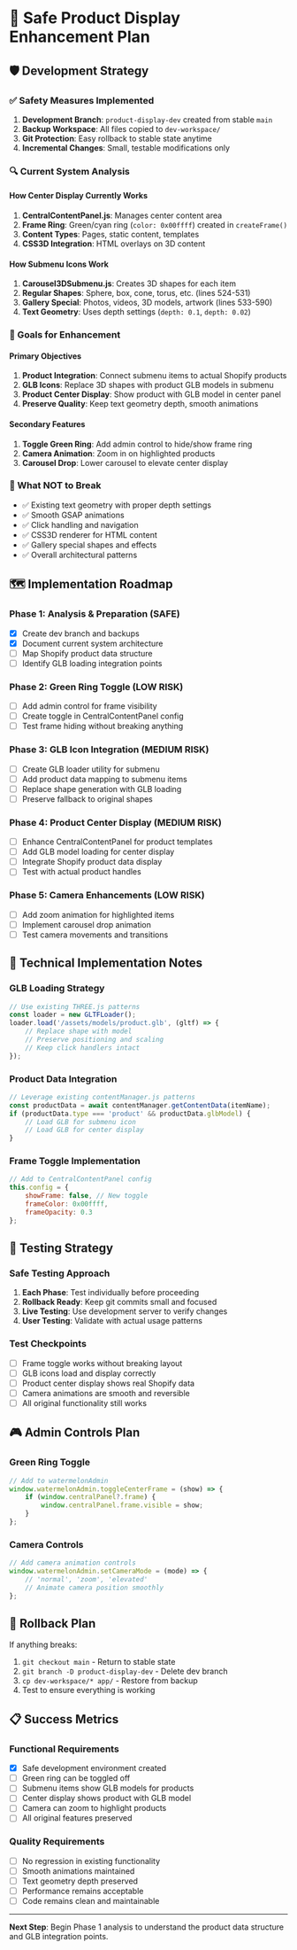 # 🍉 Safe Product Display Enhancement Plan

## 🛡️ Development Strategy

### ✅ Safety Measures Implemented
1. **Development Branch**: `product-display-dev` created from stable `main`
2. **Backup Workspace**: All files copied to `dev-workspace/` 
3. **Git Protection**: Easy rollback to stable state anytime
4. **Incremental Changes**: Small, testable modifications only

### 🔍 Current System Analysis

#### How Center Display Currently Works
1. **CentralContentPanel.js**: Manages center content area
2. **Frame Ring**: Green/cyan ring (`color: 0x00ffff`) created in `createFrame()`
3. **Content Types**: Pages, static content, templates
4. **CSS3D Integration**: HTML overlays on 3D content

#### How Submenu Icons Work
1. **Carousel3DSubmenu.js**: Creates 3D shapes for each item
2. **Regular Shapes**: Sphere, box, cone, torus, etc. (lines 524-531)
3. **Gallery Special**: Photos, videos, 3D models, artwork (lines 533-590)
4. **Text Geometry**: Uses depth settings (`depth: 0.1`, `depth: 0.02`)

### 🎯 Goals for Enhancement

#### Primary Objectives
1. **Product Integration**: Connect submenu items to actual Shopify products
2. **GLB Icons**: Replace 3D shapes with product GLB models in submenu
3. **Product Center Display**: Show product with GLB model in center panel
4. **Preserve Quality**: Keep text geometry depth, smooth animations

#### Secondary Features
1. **Toggle Green Ring**: Add admin control to hide/show frame ring
2. **Camera Animation**: Zoom in on highlighted products
3. **Carousel Drop**: Lower carousel to elevate center display

### 🚫 What NOT to Break
- ✅ Existing text geometry with proper depth settings
- ✅ Smooth GSAP animations
- ✅ Click handling and navigation
- ✅ CSS3D renderer for HTML content
- ✅ Gallery special shapes and effects
- ✅ Overall architectural patterns

## 🗺️ Implementation Roadmap

### Phase 1: Analysis & Preparation (SAFE)
- [x] Create dev branch and backups
- [x] Document current system architecture
- [ ] Map Shopify product data structure
- [ ] Identify GLB loading integration points

### Phase 2: Green Ring Toggle (LOW RISK)
- [ ] Add admin control for frame visibility
- [ ] Create toggle in CentralContentPanel config
- [ ] Test frame hiding without breaking anything

### Phase 3: GLB Icon Integration (MEDIUM RISK)
- [ ] Create GLB loader utility for submenu
- [ ] Add product data mapping to submenu items
- [ ] Replace shape generation with GLB loading
- [ ] Preserve fallback to original shapes

### Phase 4: Product Center Display (MEDIUM RISK)
- [ ] Enhance CentralContentPanel for product templates
- [ ] Add GLB model loading for center display
- [ ] Integrate Shopify product data display
- [ ] Test with actual product handles

### Phase 5: Camera Enhancements (LOW RISK)
- [ ] Add zoom animation for highlighted items
- [ ] Implement carousel drop animation
- [ ] Test camera movements and transitions

## 🔧 Technical Implementation Notes

### GLB Loading Strategy
```javascript
// Use existing THREE.js patterns
const loader = new GLTFLoader();
loader.load('/assets/models/product.glb', (gltf) => {
    // Replace shape with model
    // Preserve positioning and scaling
    // Keep click handlers intact
});
```

### Product Data Integration
```javascript
// Leverage existing contentManager.js patterns
const productData = await contentManager.getContentData(itemName);
if (productData.type === 'product' && productData.glbModel) {
    // Load GLB for submenu icon
    // Load GLB for center display
}
```

### Frame Toggle Implementation
```javascript
// Add to CentralContentPanel config
this.config = {
    showFrame: false, // New toggle
    frameColor: 0x00ffff,
    frameOpacity: 0.3
};
```

## 🧪 Testing Strategy

### Safe Testing Approach
1. **Each Phase**: Test individually before proceeding
2. **Rollback Ready**: Keep git commits small and focused
3. **Live Testing**: Use development server to verify changes
4. **User Testing**: Validate with actual usage patterns

### Test Checkpoints
- [ ] Frame toggle works without breaking layout
- [ ] GLB icons load and display correctly
- [ ] Product center display shows real Shopify data
- [ ] Camera animations are smooth and reversible
- [ ] All original functionality still works

## 🎮 Admin Controls Plan

### Green Ring Toggle
```javascript
// Add to watermelonAdmin
window.watermelonAdmin.toggleCenterFrame = (show) => {
    if (window.centralPanel?.frame) {
        window.centralPanel.frame.visible = show;
    }
};
```

### Camera Controls
```javascript
// Add camera animation controls
window.watermelonAdmin.setCameraMode = (mode) => {
    // 'normal', 'zoom', 'elevated'
    // Animate camera position smoothly
};
```

## 🔄 Rollback Plan

If anything breaks:
1. `git checkout main` - Return to stable state
2. `git branch -D product-display-dev` - Delete dev branch
3. `cp dev-workspace/* app/` - Restore from backup
4. Test to ensure everything is working

## 📋 Success Metrics

### Functional Requirements
- [x] Safe development environment created
- [ ] Green ring can be toggled off
- [ ] Submenu items show GLB models for products
- [ ] Center display shows product with GLB model
- [ ] Camera can zoom to highlight products
- [ ] All original features preserved

### Quality Requirements
- [ ] No regression in existing functionality
- [ ] Smooth animations maintained
- [ ] Text geometry depth preserved
- [ ] Performance remains acceptable
- [ ] Code remains clean and maintainable

---

**Next Step**: Begin Phase 1 analysis to understand the product data structure and GLB integration points.

